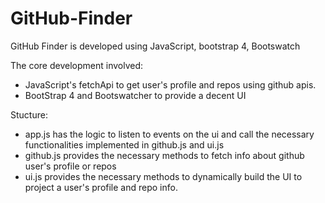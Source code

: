 # GitHub-Finder
GitHub Finder is developed using JavaScript, bootstrap 4, Bootswatch

The core development involved:
 - JavaScript's fetchApi to get user's profile and repos using github apis.
 - BootStrap 4 and Bootswatcher to provide a decent UI
 
Stucture:
- app.js has the logic to listen to events on the ui and call the necessary functionalities implemented in github.js and ui.js
- github.js provides the necessary methods to fetch info about github user's profile or repos
- ui.js provides the necessary methods to dynamically build the UI to project a user's profile and repo info. 
